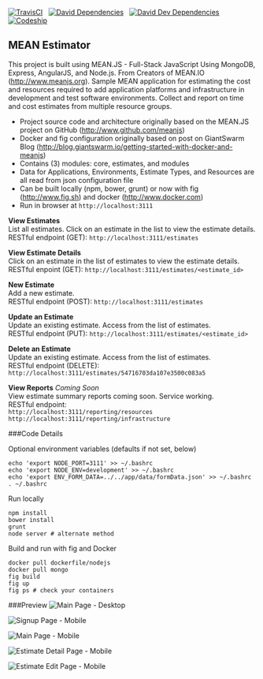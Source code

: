 [![TravisCI](https://travis-ci.org/garystafford/meanestimator.svg?branch=master)](https://travis-ci.org/garystafford/meanestimator)&nbsp;&nbsp;
[![David Dependencies](https://david-dm.org/garystafford/meanestimator.png)](https://david-dm.org/garystafford/meanestimator)&nbsp;&nbsp;
[![David Dev Dependencies](https://david-dm.org/garystafford/meanestimator/dev-status.png)](https://david-dm.org/garystafford/meanestimator#info=devDependencies)&nbsp;&nbsp;
[![Codeship](https://codeship.com/projects/ffb358c0-4ab8-0132-efcb-7aa9472b8ea5/status)](https://codeship.com/projects/46419)

## MEAN Estimator

This project is built using MEAN.JS - Full-Stack JavaScript Using MongoDB, Express, AngularJS, and Node.js. 
From Creators of MEAN.IO (<http://www.meanjs.org>). Sample MEAN application for estimating the cost and resources
required to add application platforms and infrastructure in development and test software environments. 
Collect and report on time and cost estimates from multiple resource groups.

* Project source code and architecture originally based on the MEAN.JS project on GitHub (<http://www.github.com/meanjs>)
* Docker and fig configuration originally based on post on GiantSwarm Blog (<http://blog.giantswarm.io/getting-started-with-docker-and-meanjs>)
* Contains (3) modules: core, estimates, and modules
* Data for Applications, Environments, Estimate Types, and Resources are all read from json configuration file
* Can be built locally (npm, bower, grunt) or now with fig (<http://www.fig.sh>) and docker (<http://www.docker.com>)
* Run in browser at `http://localhost:3111`

**View Estimates**  
List all estimates. Click on an estimate in the list to view the estimate details.  
RESTful endpoint (GET): `http://localhost:3111/estimates`

**View Estimate Details**  
Click on an estimate in the list of estimates to view the estimate details.  
RESTful enpoint (GET): `http://localhost:3111/estimates/<estimate_id>`

**New Estimate**  
Add a new estimate.  
RESTful endpoint (POST): `http://localhost:3111/estimates`

**Update an Estimate**  
Update an existing estimate. Access from the list of estimates.  
RESTful endpoint (PUT): `http://localhost:3111/estimates/<estimate_id>`

**Delete an Estimate**  
Update an existing estimate. Access from the list of estimates.  
RESTful endpoint (DELETE): `http://localhost:3111/estimates/54716703da107e3500c083a5`

**View Reports** _Coming Soon_  
View estimate summary reports coming soon. Service working.  
RESTful endpoint:  
`http://localhost:3111/reporting/resources`
`http://localhost:3111/reporting/infrastructure`

###Code Details

Optional environment variables (defaults if not set, below)
```
echo 'export NODE_PORT=3111' >> ~/.bashrc
echo 'export NODE_ENV=development' >> ~/.bashrc
echo 'export ENV_FORM_DATA=../../app/data/formData.json' >> ~/.bashrc
. ~/.bashrc
```

Run locally
```
npm install
bower install
grunt
node server # alternate method
```

Build and run with fig and Docker
```
docker pull dockerfile/nodejs
docker pull mongo
fig build
fig up
fig ps # check your containers
```

###Preview
![Main Page - Desktop](https://github.com/garystafford/meanestimator/blob/master/images/main_page.png?raw=true)

![Signup Page - Mobile](https://github.com/garystafford/meanestimator/blob/master/images/signup_mobile.png?raw=true)

![Main Page - Mobile](https://github.com/garystafford/meanestimator/blob/master/images/main_page_mobile.png?raw=true)

![Estimate Detail Page - Mobile](https://github.com/garystafford/meanestimator/blob/master/images/estimate_detail_mobile.png?raw=true)

![Estimate Edit Page - Mobile](https://github.com/garystafford/meanestimator/blob/master/images/edit_estimate_mobile.png?raw=true)

